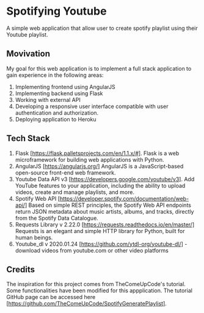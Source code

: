 # Spotifying Youtube

A simple web application that allow user to create spotify playlist using their Youtube playlist. 

## Movivation 
My goal for this web application is to implement a full stack application to gain experience in the following areas:
1. Implementing frontend using AngularJS
2. Implementing backend using Flask 
3. Working with external API 
4. Developing a responsive user interface compatible with user authentication and authorization. 
5. Deploying application to Heroku 

## Tech Stack 
1. Flask [https://flask.palletsprojects.com/en/1.1.x/#]. Flask is a web microframework for building web applications with Python. 
2. AngularJS [https://angularjs.org/] AngularJS is a JavaScript-based open-source front-end web framework.
3. Youtube Data API v3 [https://developers.google.com/youtube/v3]. Add YouTube features to your application, including the ability to upload videos, create and manage playlists, and more.
4. Spotify Web API [https://developer.spotify.com/documentation/web-api/] Based on simple REST principles, the Spotify Web API endpoints return JSON metadata about music artists, albums, and tracks, directly from the Spotify Data Catalogue.
5. Requests Library v 2.22.0 [https://requests.readthedocs.io/en/master/] Requests is an elegant and simple HTTP library for Python, built for human beings.
6. Youtube_dl v 2020.01.24 [https://github.com/ytdl-org/youtube-dl/] - download videos from youtube.com or other video platforms

## Credits 
The inspiration for this project comes from TheComeUpCode's tutorial. Some functionalities have been modified for this appplication. The tutorial GitHub page can be accessed here [https://github.com/TheComeUpCode/SpotifyGeneratePlaylist].